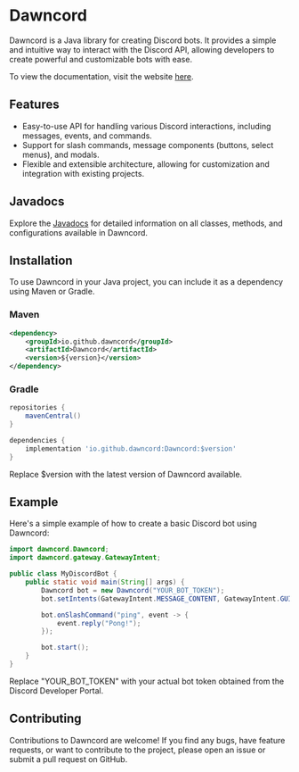 # Dawncord

Dawncord is a Java library for creating Discord bots. It provides a simple and intuitive way to interact with the Discord API, allowing developers to create powerful and customizable bots with ease.

To view the documentation, visit the website [here](https://dawncord.github.io).

## Features

- Easy-to-use API for handling various Discord interactions, including messages, events, and commands.
- Support for slash commands, message components (buttons, select menus), and modals.
- Flexible and extensible architecture, allowing for customization and integration with existing projects.

## Javadocs
Explore the [Javadocs](https://javadoc.io/doc/io.github.dawncord/Dawncord/latest/index.html) for detailed information on all classes, methods, and configurations available in Dawncord.

## Installation

To use Dawncord in your Java project, you can include it as a dependency using Maven or Gradle.

### Maven

```xml
<dependency>
    <groupId>io.github.dawncord</groupId>
    <artifactId>Dawncord</artifactId>
    <version>${version}</version>
</dependency>
```

### Gradle

```groovy
repositories {
    mavenCentral()
}

dependencies {
    implementation 'io.github.dawncord:Dawncord:$version'
}
```

Replace $version with the latest version of Dawncord available.

## Example
Here's a simple example of how to create a basic Discord bot using Dawncord:

```java
import dawncord.Dawncord;
import dawncord.gateway.GatewayIntent;

public class MyDiscordBot {
    public static void main(String[] args) {
        Dawncord bot = new Dawncord("YOUR_BOT_TOKEN");
        bot.setIntents(GatewayIntent.MESSAGE_CONTENT, GatewayIntent.GUILD_MESSAGES);

        bot.onSlashCommand("ping", event -> {
            event.reply("Pong!");
        });

        bot.start();
    }
}
```

Replace "YOUR_BOT_TOKEN" with your actual bot token obtained from the Discord Developer Portal.

## Contributing
Contributions to Dawncord are welcome! If you find any bugs, have feature requests, or want to contribute to the project, please open an issue or submit a pull request on GitHub.
